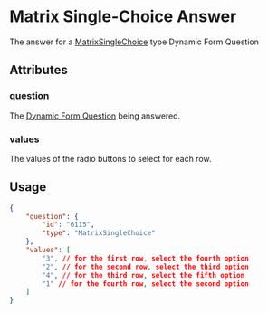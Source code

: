 # Matrix Single-Choice Answer <Badge text="object" vertical="middle" />
The answer for a [MatrixSingleChoice](./df-question-type/#matrix-single-choice) type Dynamic Form Question

## Attributes
### question <Badge text="object" vertical="middle"/>
The [Dynamic Form Question](./df-question) being answered.

### values <Badge text="array" vertical="middle" />
The values of the radio buttons to select for each row.

## Usage
``` json
{
    "question": {
        "id": "6115",
        "type": "MatrixSingleChoice"
    },
    "values": [
        "3", // for the first row, select the fourth option
        "2", // for the second row, select the third option
        "4", // for the third row, select the fifth option
        "1" // for the fourth row, select the second option
    ]
}
```